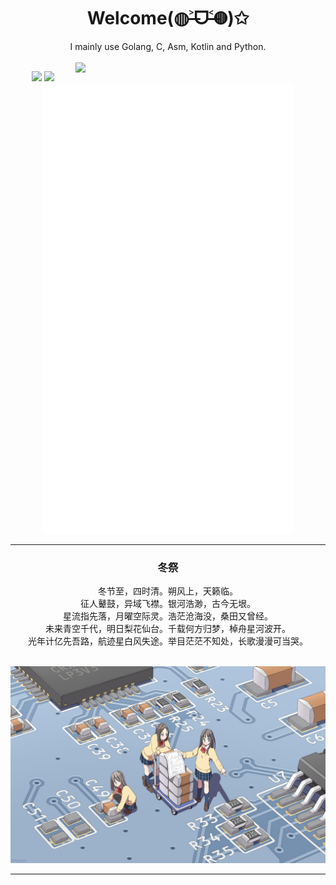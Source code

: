 <div align="center">
  <h1>Welcome(◍˃̶ᗜ˂̶◍)✩</h1>
  I mainly use Golang, C, Asm, Kotlin and Python.<br><br>
</div>


<img align='right' src='https://cmoe.azurewebsites.net/c302?' width='400px'>

<p align="center">
  <img src='http://cmoe.azurewebsites.net/cmoe?name=fumiama&theme=r34' width="400px">
  <img src="https://github-readme-stats.vercel.app/api?username=fumiama&show_icons=true&count_private=true&icon_color=fdd34f&title_color=f75e4f" width="400px"/>
  <img width="400px" src="./github-metrics.svg" />
</p>

---

<div align="center">
  <h3>冬祭</h3>
  冬节至，四时清。朔风上，天籁临。<br>征人鼙鼓，异域飞襟。银河浩渺，古今无垠。<br>星流指先落，月曜空际灵。浩茫沧海没，桑田又曾经。<br>未来青空千代，明日梨花仙台。千载何方归梦，棹舟星河波开。<br>光年计亿先吾路，航迹星白风失途。举目茫茫不知处，长歌漫漫可当哭。<br><br>
</div>

![pcb](pcb.jpg)

---
